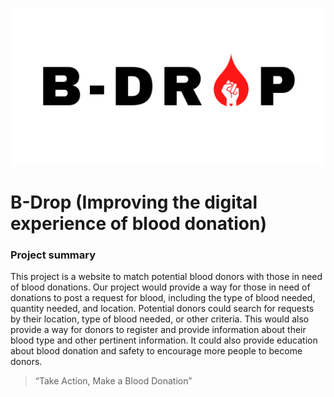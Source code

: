 <p align="center">
  <img src="docs-assets/bdrop-banner.png"/>
</p>

# B-Drop (Improving the digital experience of blood donation)

### Project summary

This project is a website to match potential blood donors with those in need of blood donations. Our project would provide a way for those in need of donations to post a request for blood, including the type of blood needed, quantity needed, and location. Potential donors could search for requests by their location, type of blood needed, or other criteria. This would also provide a way for donors to register and provide information about their blood type and other pertinent information. It could also provide education about blood donation and safety to encourage more people to become donors.

> “Take Action, Make a Blood Donation”
